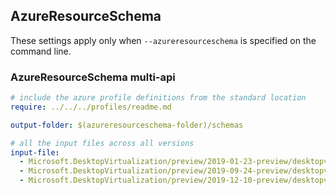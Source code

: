 ## AzureResourceSchema

These settings apply only when `--azureresourceschema` is specified on the command line.

### AzureResourceSchema multi-api

``` yaml $(azureresourceschema) && $(multiapi)
# include the azure profile definitions from the standard location
require: ../../../profiles/readme.md

output-folder: $(azureresourceschema-folder)/schemas

# all the input files across all versions
input-file:
  - Microsoft.DesktopVirtualization/preview/2019-01-23-preview/desktopvirtualization.json
  - Microsoft.DesktopVirtualization/preview/2019-09-24-preview/desktopvirtualization.json
  - Microsoft.DesktopVirtualization/preview/2019-12-10-preview/desktopvirtualization.json

```